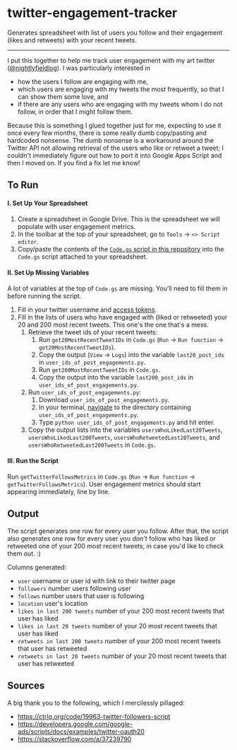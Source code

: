 # twitter-engagement-tracker
Generates spreadsheet with list of users you follow and their engagement (likes and retweets) with your recent tweets.

----

I put this together to help me track user engagement with my art twitter ([@nightlyfieldlog](https://twitter.com/nightlyfieldlog)). I was particularly interested in
- how the users I follow are engaging with me,
- which users are engaging with my tweets the most frequently, so that I can show them some love, and
- if there are any users who are engaging with my tweets whom I do not follow, in order that I might follow them.

Because this is something I glued together just for me, expecting to use it once every few months, there is some really dumb copy/pasting and hardcoded nonsense. The dumb nonsense is a workaround around the Twitter API not allowing retrieval of the users who like or retweet a tweet; I couldn't immediately figure out how to port it into Google Apps Script and then I moved on. If you find a fix let me know!


## To Run ##
#### I. Set Up Your Spreadsheet ####
1. Create a spreadsheet in Google Drive. This is the spreadsheet we will populate with user engagement metrics.
2. In the toolbar at the top of your spreadsheet, go to `Tools` → `<> Script editor`.
3. Copy/paste the contents of the [`Code.gs` script in this repository](https://github.com/lakras/twitter-engagement-tracker/blob/master/Code.gs) into the `Code.gs` script attached to your spreadsheet.

#### II. Set Up Missing Variables ####
A lot of variables at the top of `Code.gs` are missing. You'll need to fill them in before running the script.
1. Fill in your twitter username and [access tokens](https://developer.twitter.com/en/docs/basics/authentication/guides/access-tokens.html).
2. Fill in the lists of users who have engaged with (liked or retweeted) your 20 and 200 most recent tweets. This one's the one that's a mess.
    1. Retrieve the tweet ids of your recent tweets:
        1. Run `get20MostRecentTweetIDs` in `Code.gs` (`Run` → `Run function` → `get20MostRecentTweetIDs`).
        2. Copy the output (`View` → `Logs`) into the variable `last20_post_ids` in `user_ids_of_post_engagements.py`.
        3. Run `get200MostRecentTweetIDs` in `Code.gs`.
        4. Copy the output into the variable `last200_post_ids` in `user_ids_of_post_engagements.py`.
    2. Run `user_ids_of_post_engagements.py`:
        1. Download `user_ids_of_post_engagements.py`.
        2. In your terminal, [navigate](https://www.macworld.com/article/2042378/master-the-command-line-navigating-files-and-folders.html) to the directory containing `user_ids_of_post_engagements.py`.
        3. Type `python user_ids_of_post_engagements.py` and hit enter.
    3. Copy the output lists into the variables `usersWhoLikedLast20Tweets`, `usersWhoLikedLast200Tweets`, `usersWhoRetweetedLast20Tweets`, and `usersWhoRetweetedLast200Tweets` in `Code.gs`.

#### III. Run the Script ####
Run `getTwitterFollowsMetrics` in `Code.gs` (`Run` → `Run function` → `getTwitterFollowsMetrics`). User engagement metrics should start appearing immediately, line by line.


## Output ##
The script generates one row for every user you follow. After that, the script also generates one row for every user you _don't_ follow who has liked or retweeted one of your 200 most recent tweets, in case you'd like to check them out. :)

Columns generated:
- `user` username or user id with link to their twitter page
- `followers` number users following user
- `follows` number users that user is following
- `location` user's location
- `likes in last 200 tweets` number of your 200 most recent tweets that user has liked
- `likes in last 20 tweets` number of your 20 most recent tweets that user has liked
- `retweets in last 200 tweets` number of your 200 most recent tweets that user has retweeted
- `retweets in last 20 tweets` number of your 20 most recent tweets that user has retweeted

## Sources ##
A big thank you to the following, which I mercilessly pillaged:
- https://ctrlq.org/code/19963-twitter-followers-script
- https://developers.google.com/google-ads/scripts/docs/examples/twitter-oauth20
- https://stackoverflow.com/a/37239790

